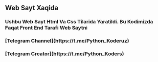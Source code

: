 <h2>Web Sayt Xaqida </h2>
<h3>Ushbu Web Sayt Html Va Css Tilarida Yaratildi. Bu Kodimizda Faqat Front End Tarafi Web Saytni</h3>


<h3>[Telegram Channel](https://t.me/Python_Koderuz)</h3>
<h3>[Telegram Creator](https://t.me/Python_Koders)</h3>


